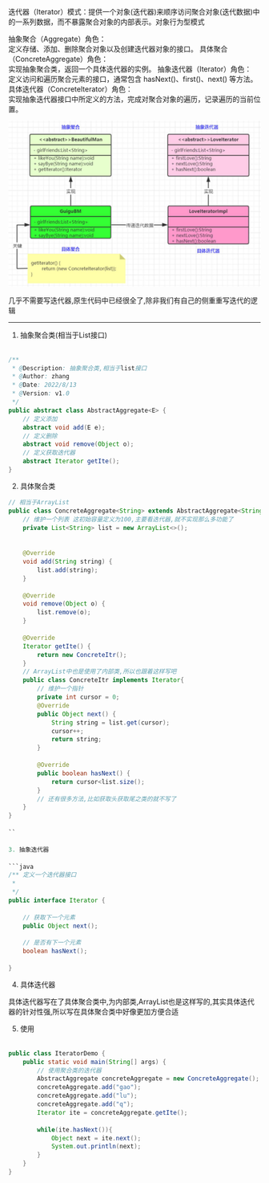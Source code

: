 迭代器（Iterator）模式：提供一个对象(迭代器)来顺序访问聚合对象(迭代数据)中的一系列数据，而不暴露聚合对象的内部表示。对象行为型模式


抽象聚合（Aggregate）角色：  
	定义存储、添加、删除聚合对象以及创建迭代器对象的接口。
具体聚合（ConcreteAggregate）角色：  
	实现抽象聚合类，返回一个具体迭代器的实例。
抽象迭代器（Iterator）角色：  
	定义访问和遍历聚合元素的接口，通常包含 hasNext()、first()、next() 等方法。
具体迭代器（Concretelterator）角色：  
	实现抽象迭代器接口中所定义的方法，完成对聚合对象的遍历，记录遍历的当前位置。


![](迭代器模式_files/1.jpg)

几乎不需要写迭代器,原生代码中已经很全了,除非我们有自己的侧重重写迭代的逻辑

---


1. 抽象聚合类(相当于List接口)

```java

/**
 * @Description: 抽象聚合类,相当于list接口
 * @Author: zhang
 * @Date: 2022/8/13
 * @Version: v1.0
 */
public abstract class AbstractAggregate<E> {
    // 定义添加
    abstract void add(E e);
    // 定义删除
    abstract void remove(Object o);
    // 定义获取迭代器
    abstract Iterator getIte();
}
```

2. 具体聚合类

```java
// 相当于ArrayList
public class ConcreteAggregate<String> extends AbstractAggregate<String>{
    // 维护一个列表 这初始容量定义为100,主要看迭代器,就不实现那么多功能了
    private List<String> list = new ArrayList<>();


    @Override
    void add(String string) {
        list.add(string);
    }

    @Override
    void remove(Object o) {
        list.remove(o);
    }

    @Override
    Iterator getIte() {
        return new ConcreteItr();
    }
    // ArrayList中也是使用了内部类,所以也跟着这样写吧
    public class ConcreteItr implements Iterator{
        // 维护一个指针
        private int cursor = 0;
        @Override
        public Object next() {
            String string = list.get(cursor);
            cursor++;
            return string;
        }

        @Override
        public boolean hasNext() {
            return cursor<list.size();
        }
        // 还有很多方法,比如获取头获取尾之类的就不写了
    }
}

``

3. 抽象迭代器

```java
/** 定义一个迭代器接口
 *
 */
public interface Iterator {

    // 获取下一个元素
    public Object next();

    // 是否有下一个元素
    boolean hasNext();

}

```

4. 具体迭代器

具体迭代器写在了具体聚合类中,为内部类,ArrayList也是这样写的,其实具体迭代器的针对性强,所以写在具体聚合类中好像更加方便合适


5. 使用

```java

public class IteratorDemo {
    public static void main(String[] args) {
        // 使用聚合类的迭代器
        AbstractAggregate concreteAggregate = new ConcreteAggregate();
        concreteAggregate.add("gao");
        concreteAggregate.add("lu");
        concreteAggregate.add("q");
        Iterator ite = concreteAggregate.getIte();

        while(ite.hasNext()){
            Object next = ite.next();
            System.out.println(next);
        }
    }
}
```